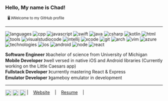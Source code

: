 ### Hello, My name is Chad!
&nbsp;&nbsp;<sup>🖥️ &#12299;Welcome to my GitHub profile</sup>

----

![languages](https://img.shields.io/static/v1?label=&message=Languages:&color=555&style=flat-square)
![cpp](https://img.shields.io/static/v1?logo=c%2B%2B&label=&message=C/C%2B%2B&color=111&logoColor=AAA&style=flat-square)
![javascript](https://img.shields.io/static/v1?logo=javascript&label=&message=JavaScript&color=111&logoColor=AAA&style=flat-square)
![swift](https://img.shields.io/static/v1?logo=swift&label=&message=Swift&color=111&logoColor=AAA&style=flat-square)
![java](https://img.shields.io/static/v1?logo=java&label=&message=Java&color=111&logoColor=AAA&style=flat-square)
![csharp](https://img.shields.io/static/v1?logo=c-sharp&label=&message=C%23&color=111&logoColor=AAA&style=flat-square)
![kotlin](https://img.shields.io/static/v1?logo=kotlin&label=&message=Kotlin&color=111&logoColor=AAA&style=flat-square)
![html](https://img.shields.io/static/v1?logo=html5&label=&message=HTML/CSS&color=111&logoColor=AAA&style=flat-square)
<br/>
![tools](https://img.shields.io/static/v1?label=&message=Tools:&color=555&style=flat-square)
![visualstudiocode](https://img.shields.io/static/v1?logo=visual-studio-code&label=&message=Visual%20Studio%20Code&color=111&logoColor=AAA&style=flat-square)
![intellij](https://img.shields.io/static/v1?logo=intellij-idea&label=&message=IntelliJ%20IDEs&color=111&logoColor=AAA&style=flat-square)
![xcode](https://img.shields.io/static/v1?logo=xcode&label=&message=Xcode&color=111&logoColor=AAA&style=flat-square)
![git](https://img.shields.io/static/v1?logo=git&label=&message=Git&color=111&logoColor=AAA&style=flat-square)
![arch](https://img.shields.io/static/v1?logo=arch-linux&label=&message=Arch%20Linux&color=111&logoColor=AAA&style=flat-square)
![vim](https://img.shields.io/static/v1?logo=vim&label=&message=Vim&color=111&logoColor=AAA&style=flat-square)
![azure](https://img.shields.io/static/v1?logo=microsoft-azure&label=&message=Azure&color=111&logoColor=AAA&style=flat-square)
<br/>
![technologies](https://img.shields.io/static/v1?label=&message=Technologies:&color=555&style=flat-square)
![ios](https://img.shields.io/static/v1?logo=ios&label=&message=iOS&color=111&logoColor=AAA&style=flat-square)
![android](https://img.shields.io/static/v1?logo=android&label=&message=Android&color=111&logoColor=AAA&style=flat-square)
![node](https://img.shields.io/static/v1?logo=node.js&label=&message=Node.js&color=111&logoColor=AAA&style=flat-square)
![react](https://img.shields.io/static/v1?logo=react&label=&message=React&color=111&logoColor=AAA&style=flat-square)

**Software Engineer** &#12299;bachelor of science from University of Michigan
<br/>
**Mobile Developer** &#12299;well versed in native iOS and Android libraries (Currently working on the Little Caesars app)
<br/>
**Fullstack Developer** &#12299;currently mastering React & Express
<br/>
**Emulator Developer** &#12299;gameboy emulator in development

----

<a href="https://discordapp.com/invite/ee8bVxJ">
  <img align="left" alt="Chad's Discord Server" width="20px" src="https://cdn.jsdelivr.net/npm/simple-icons@v3/icons/discord.svg" />
</a>
<a href="https://www.linkedin.com/in/chad-hamdan-765b5013b">
  <img align="left" alt="Chad's LinkedIn" width="20px" src="https://cdn.jsdelivr.net/npm/simple-icons@v3/icons/linkedin.svg" />
</a>
<a href="https://twitter.com/chad0100">
  <img align="left" alt="Chad's Twitter" width="20px" src="https://cdn.jsdelivr.net/npm/simple-icons@v3/icons/twitter.svg" />
</a>

| &nbsp;&nbsp;&nbsp;[Website](https://chadhamdan.me/) &nbsp;&nbsp;&nbsp;|&nbsp;&nbsp;&nbsp; [Resume](https://www.chadhamdan.me/pdf/chadhamdan_public.pdf) &nbsp;&nbsp;&nbsp;|&nbsp;
